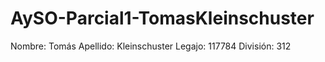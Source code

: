 # AySO-Parcial1-TomasKleinschuster

Nombre: Tomás
Apellido: Kleinschuster
Legajo: 117784
División: 312
